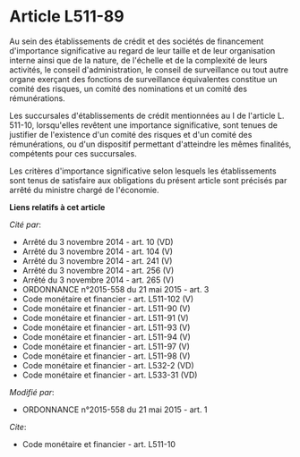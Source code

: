 # Article L511-89

Au sein des établissements de crédit et des sociétés de financement d'importance significative au regard de leur taille et de
leur organisation interne ainsi que de la nature, de l'échelle et de la complexité de leurs activités, le conseil
d'administration, le conseil de surveillance ou tout autre organe exerçant des fonctions de surveillance équivalentes
constitue un comité des risques, un comité des nominations et un comité des rémunérations. 

Les succursales d'établissements de crédit mentionnées au I de l'article L. 511-10, lorsqu'elles revêtent une importance
significative, sont tenues de justifier de l'existence d'un comité des risques et d'un comité des rémunérations, ou d'un
dispositif permettant d'atteindre les mêmes finalités, compétents pour ces succursales. 

Les critères d'importance significative selon lesquels les établissements sont tenus de satisfaire aux obligations du présent
article sont précisés par arrêté du ministre chargé de l'économie.

**Liens relatifs à cet article**

_Cité par_:

  - Arrêté du 3 novembre 2014 - art. 10 (VD)
  - Arrêté du 3 novembre 2014 - art. 104 (V)
  - Arrêté du 3 novembre 2014 - art. 241 (V)
  - Arrêté du 3 novembre 2014 - art. 256 (V)
  - Arrêté du 3 novembre 2014 - art. 265 (V)
  - ORDONNANCE n°2015-558 du 21 mai 2015 - art. 3
  - Code monétaire et financier - art. L511-102 (V)
  - Code monétaire et financier - art. L511-90 (V)
  - Code monétaire et financier - art. L511-91 (V)
  - Code monétaire et financier - art. L511-93 (V)
  - Code monétaire et financier - art. L511-94 (V)
  - Code monétaire et financier - art. L511-97 (V)
  - Code monétaire et financier - art. L511-98 (V)
  - Code monétaire et financier - art. L532-2 (VD)
  - Code monétaire et financier - art. L533-31 (VD)

_Modifié par_:

  - ORDONNANCE n°2015-558 du 21 mai 2015 - art. 1

_Cite_:

  - Code monétaire et financier - art. L511-10
